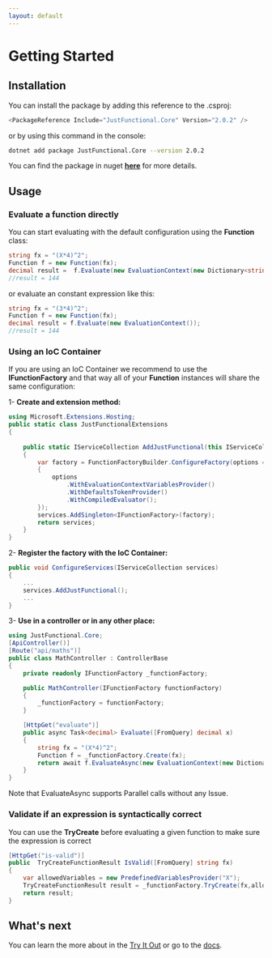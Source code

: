 ```yaml
---
layout: default
---
```


# Getting Started

## Installation

You can install the package by adding this reference to the .csproj:

```C#
<PackageReference Include="JustFunctional.Core" Version="2.0.2" />
```

or by using this command in the console:

```bash
dotnet add package JustFunctional.Core --version 2.0.2
```

You can find the package in nuget **[here](https://www.nuget.org/packages/JustFunctional.Core/)** for more details.

## Usage

### Evaluate a function directly

You can start evaluating with the default configuration using the **Function** class:

```C#
string fx = "(X*4)^2";
Function f = new Function(fx);
decimal result =  f.Evaluate(new EvaluationContext(new Dictionary<string, decimal>() { ["X"] = 3 }));
//result = 144
```

or evaluate an constant expression like this:

```C#
string fx = "(3*4)^2";
Function f = new Function(fx);
decimal result = f.Evaluate(new EvaluationContext());
//result = 144
```

### Using an IoC Container

If you are using an IoC Container we recommend to use the **IFunctionFactory** and that way all of your **Function** instances will share the same configuration:

1- **Create and extension method:**

```C#
using Microsoft.Extensions.Hosting;
public static class JustFunctionalExtensions
{
    
    public static IServiceCollection AddJustFunctional(this IServiceCollection services)
    {
        var factory = FunctionFactoryBuilder.ConfigureFactory(options =>
        {
            options
                .WithEvaluationContextVariablesProvider()
                .WithDefaultsTokenProvider()
                .WithCompiledEvaluator();
        });
        services.AddSingleton<IFunctionFactory>(factory);
        return services;
    }
}
```

2- **Register the factory with the IoC Container:**

```C#
public void ConfigureServices(IServiceCollection services)
{
    ...
    services.AddJustFunctional();
    ...
}
```

3- **Use in a controller or in any other place:**

```C#
using JustFunctional.Core;
[ApiController()]
[Route("api/maths")]
public class MathController : ControllerBase
{
    private readonly IFunctionFactory _functionFactory;

    public MathController(IFunctionFactory functionFactory)
    {
        _functionFactory = functionFactory;
    }

    [HttpGet("evaluate")]
    public async Task<decimal> Evaluate([FromQuery] decimal x)
    {
        string fx = "(X*4)^2";
        Function f = _functionFactory.Create(fx);
        return await f.EvaluateAsync(new EvaluationContext(new Dictionary<string, decimal>() {["X"] = x}));
    }
}
```

Note that EvaluateAsync supports Parallel calls without any Issue.

### Validate if an expression is syntactically correct

You can use the **TryCreate** before evaluating a given function to make sure the expression is correct

```C#
[HttpGet("is-valid")]
public  TryCreateFunctionResult IsValid([FromQuery] string fx)
{
    var allowedVariables = new PredefinedVariablesProvider("X");
    TryCreateFunctionResult result = _functionFactory.TryCreate(fx,allowedVariables);
    return result;
}
```

## What's next

You can learn the more about in the [Try It Out](try-it-out.html) or go to the [docs](../).
